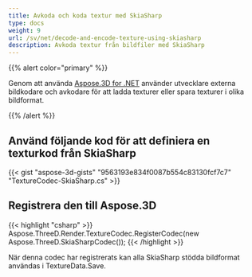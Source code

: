 ```yaml
---
title: Avkoda och koda textur med SkiaSharp
type: docs
weight: 9
url: /sv/net/decode-and-encode-texture-using-skiasharp
description: Avkoda textur från bildfiler med SkiaSharp
---
```

{{% alert color="primary" %}}

Genom att använda [Aspose.3D for .NET](https://products.aspose.com/3d/net/) använder utvecklare externa bildkodare och avkodare för att ladda texturer eller spara texturer i olika bildformat.

{{% /alert %}}


##  **Använd följande kod för att definiera en texturkod från SkiaSharp**

{{< gist "aspose-3d-gists" "9563193e834f0087b554c83130fcf7c7" "TextureCodec-SkiaSharp.cs" >}}



##  **Registrera den till Aspose.3D**

{{< highlight "csharp" >}}
    Aspose.ThreeD.Render.TextureCodec.RegisterCodec(new Aspose.ThreeD.SkiaSharpCodec());
{{< /highlight >}}


När denna codec har registrerats kan alla SkiaSharp stödda bildformat användas i TextureData.Save.





